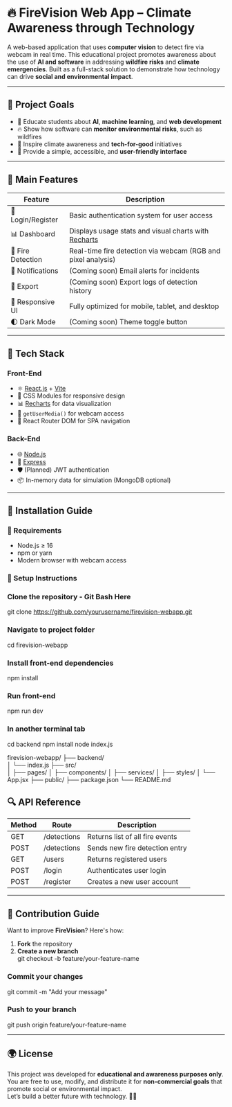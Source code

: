 # 🔥 FireVision Web App – Climate Awareness through Technology

A web-based application that uses **computer vision** to detect fire via webcam in real time. This educational project promotes awareness about the use of **AI and software** in addressing **wildfire risks** and **climate emergencies**. Built as a full-stack solution to demonstrate how technology can drive **social and environmental impact**.

---

## 🎯 Project Goals

- 🧠 Educate students about **AI**, **machine learning**, and **web development**
- 🔥 Show how software can **monitor environmental risks**, such as wildfires
- 🌱 Inspire climate awareness and **tech-for-good** initiatives
- 🎨 Provide a simple, accessible, and **user-friendly interface**

---

## 🚀 Main Features

| Feature           | Description                                                               |
|------------------|---------------------------------------------------------------------------|
| 🔐 Login/Register | Basic authentication system for user access                              |
| 📊 Dashboard      | Displays usage stats and visual charts with [Recharts](https://recharts.org/) |
| 🎥 Fire Detection | Real-time fire detection via webcam (RGB and pixel analysis)             |
| 📨 Notifications  | (Coming soon) Email alerts for incidents                                 |
| 📁 Export         | (Coming soon) Export logs of detection history                           |
| 📱 Responsive UI  | Fully optimized for mobile, tablet, and desktop                          |
| 🌓 Dark Mode      | (Coming soon) Theme toggle button                                        |

---

## 🧪 Tech Stack

### Front-End

- ⚛️ [React.js](https://reactjs.org/) + [Vite](https://vitejs.dev/)
- 🎨 CSS Modules for responsive design
- 📊 [Recharts](https://recharts.org/) for data visualization
- 🎥 `getUserMedia()` for webcam access
- 🔄 React Router DOM for SPA navigation

### Back-End

- 🌐 [Node.js](https://nodejs.org/)
- 🧩 [Express](https://expressjs.com/)
- 🛡️ (Planned) JWT authentication
- 📦 In-memory data for simulation (MongoDB optional)

---

## 💾 Installation Guide

### 📍 Requirements

- Node.js ≥ 16
- npm or yarn
- Modern browser with webcam access

### 🔧 Setup Instructions


### Clone the repository - Git Bash Here
git clone https://github.com/yourusername/firevision-webapp.git

### Navigate to project folder
cd firevision-webapp

### Install front-end dependencies
npm install

### Run front-end
npm run dev

### In another terminal tab
cd backend
npm install
node index.js

firevision-webapp/
├── backend/              
│   └── index.js
├── src/                 
│   ├── pages/
│   ├── components/
│   ├── services/
│   ├── styles/
│   └── App.jsx
├── public/
├── package.json
└── README.md

## 🔍 API Reference

| Method | Route         | Description                          |
|--------|---------------|--------------------------------------|
| GET    | /detections   | Returns list of all fire events      |
| POST   | /detections   | Sends new fire detection entry       |
| GET    | /users        | Returns registered users             |
| POST   | /login        | Authenticates user login             |
| POST   | /register     | Creates a new user account           |

---

## 🤝 Contribution Guide

Want to improve **FireVision**? Here's how:

1. **Fork** the repository
2. **Create a new branch**  
   git checkout -b feature/your-feature-name

### Commit your changes
git commit -m "Add your message"

### Push to your branch
git push origin feature/your-feature-name

---

## 🌍 License

This project was developed for **educational and awareness purposes only**.  
You are free to use, modify, and distribute it for **non-commercial goals** that promote social or environmental impact.  
Let’s build a better future with technology. 🌱🔥

